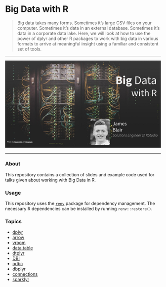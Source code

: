 # Big Data with R

> Big data takes many forms. Sometimes it’s large CSV files on your computer.
Sometimes it’s data in an external database. Sometimes it’s data in a corporate
data lake. Here, we will look at how to use the power of dplyr and other R
packages to work with big data in various formats to arrive at meaningful
insight using a familiar and consistent set of tools.

---

![title slide](img/title-slide.jpg)

---

### About
This repository contains a collection of slides and example code used for talks
given about working with Big Data in R.

### Usage
This repository uses the
[`renv`](https://rstudio.github.io/renv/articles/renv.html) package for
dependency management. The necessary R dependencies can be installed by running
`renv::restore()`.

### Topics
* [dplyr](https://dplyr.tidyverse.org/)
* [arrow](https://arrow.apache.org/)
* [vroom](https://vroom.r-lib.org/)
* [data.table](https://rdatatable.gitlab.io/data.table/)
* [dtplyr](https://dtplyr.tidyverse.org/)
* [DBI](https://dbi.r-dbi.org/)
* [odbc](https://github.com/r-dbi/odbc)
* [dbplyr](https://dbplyr.tidyverse.org/)
* [connections](https://github.com/rstudio/connections)
* [sparklyr](https://spark.rstudio.com/)